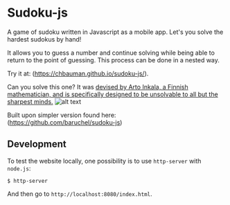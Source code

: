 # Sudoku-js

A game of sudoku written in Javascript as a mobile app.
Let's you solve the hardest sudokus by hand!

It allows you to guess a number and continue solving while being able to 
return to the point of guessing. This process can be done in a nested way.

Try it at: (https://chbauman.github.io/sudoku-js/).

Can you solve this one? It was [devised by Arto Inkala, a Finnish mathematician, 
and is specifically designed to be unsolvable to all but the sharpest minds.](https://www.telegraph.co.uk/news/science/science-news/9359579/Worlds-hardest-sudoku-can-you-crack-it.html)
![alt text](https://secure.i.telegraph.co.uk/multimedia/archive/02260/Untitled-1_2260717b.jpg "Hardest Sudoku")


Built upon simpler version found here: (https://github.com/baruchel/sudoku-js)

## Development

To test the website locally, one possibility is to 
use `http-server` with `node.js`:

```
$ http-server
```

And then go to `http://localhost:8080/index.html`.